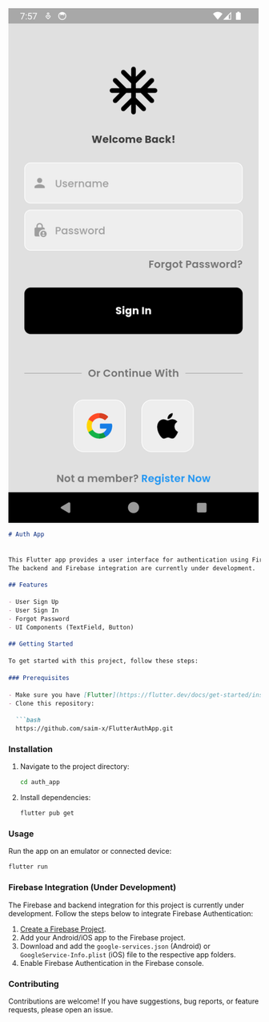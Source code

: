 
<img align="center" alt="img" width="500" src="Screenshot1.png" align="center">


```markdown
# Auth App


This Flutter app provides a user interface for authentication using Firebase Authentication.
The backend and Firebase integration are currently under development.

## Features

- User Sign Up
- User Sign In
- Forgot Password
- UI Components (TextField, Button)

## Getting Started

To get started with this project, follow these steps:

### Prerequisites

- Make sure you have [Flutter](https://flutter.dev/docs/get-started/install) installed on your machine.
- Clone this repository:

  ```bash
  https://github.com/saim-x/FlutterAuthApp.git
  ```

### Installation

1. Navigate to the project directory:

   ```bash
   cd auth_app
   ```

2. Install dependencies:

   ```bash
   flutter pub get
   ```

### Usage

Run the app on an emulator or connected device:

```bash
flutter run
```

### Firebase Integration (Under Development)

The Firebase and backend integration for this project is currently under development. Follow the steps below to integrate Firebase Authentication:

1. [Create a Firebase Project](https://console.firebase.google.com/).
2. Add your Android/iOS app to the Firebase project.
3. Download and add the `google-services.json` (Android) or `GoogleService-Info.plist` (iOS) file to the respective app folders.
4. Enable Firebase Authentication in the Firebase console.

### Contributing

Contributions are welcome! If you have suggestions, bug reports, or feature requests, please open an issue.

